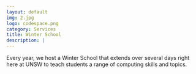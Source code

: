 ```yaml
---
layout: default
img: 2.jpg
logo: codespace.png
category: Services
title: Winter School
description: |
---
```

  Every year, we host a Winter School that extends over several days right here at UNSW to teach students a range of computing skills and topics.
